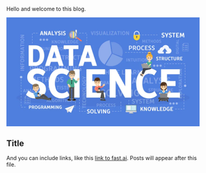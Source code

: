 Hello and welcome to this blog. 

![DS_image](images/what-is-data-science.webp)

## Title

And you can include links, like this [link to fast.ai](https://www.fast.ai). Posts will appear after this file. 
